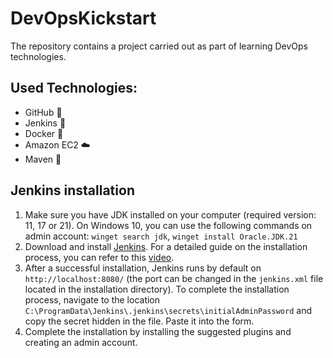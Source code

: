 # DevOpsKickstart
The repository contains a project carried out as part of learning DevOps technologies.

## Used Technologies:

- GitHub 🐙
- Jenkins 🤖
- Docker 🐳
- Amazon EC2 ☁️
- Maven 🔧

## Jenkins installation

1. Make sure you have JDK installed on your computer (required version: 11, 17 or 21). On Windows 10, you can use the following commands on admin account: `winget search jdk`, `winget install Oracle.JDK.21`
2. Download and install [Jenkins](https://www.jenkins.io/download/). For a detailed guide on the installation process, you can refer to this [video](https://www.youtube.com/watch?v=XdgNWJlVeEg).
3. After a successful installation, Jenkins runs by default on `http://localhost:8080/` (the port can be changed in the `jenkins.xml` file located in the installation directory). To complete the installation process, navigate to the location `C:\ProgramData\Jenkins\.jenkins\secrets\initialAdminPassword` and copy the secret hidden in the file. Paste it into the form.
4. Complete the installation by installing the suggested plugins and creating an admin account.

##